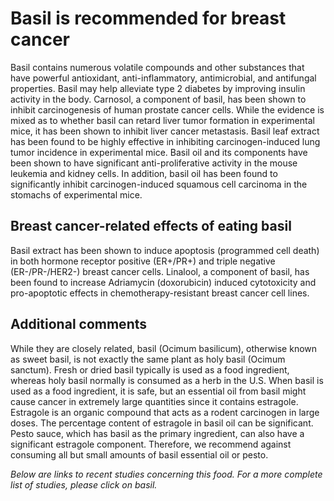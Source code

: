 

#  Basil is recommended for breast cancer 

Basil contains numerous volatile compounds and other substances that have powerful antioxidant, anti-inflammatory, antimicrobial, and antifungal properties. Basil may help alleviate type 2 diabetes by improving insulin activity in the body. Carnosol, a component of basil, has been shown to inhibit carcinogenesis of human prostate cancer cells. While the evidence is mixed as to whether basil can retard liver tumor formation in experimental mice, it has been shown to inhibit liver cancer metastasis. Basil leaf extract has been found to be highly effective in inhibiting carcinogen-induced lung tumor incidence in experimental mice. Basil oil and its components have been shown to have significant anti-proliferative activity in the mouse leukemia and kidney cells. In addition, basil oil has been found to significantly inhibit carcinogen-induced squamous cell carcinoma in the stomachs of experimental mice.

## Breast cancer-related effects of eating basil 

Basil extract has been shown to induce apoptosis (programmed cell death) in both hormone receptor positive (ER+/PR+) and triple negative (ER-/PR-/HER2-) breast cancer cells. Linalool, a component of basil, has been found to increase Adriamycin (doxorubicin) induced cytotoxicity and pro-apoptotic effects in chemotherapy-resistant breast cancer cell lines.

## Additional comments

While they are closely related, basil (Ocimum basilicum), otherwise known as sweet basil, is not exactly the same plant as holy basil (Ocimum sanctum). Fresh or dried basil typically is used as a food ingredient, whereas holy basil normally is consumed as a herb in the U.S. When basil is used as a food ingredient, it is safe, but an essential oil from basil might cause cancer in extremely large quantities since it contains estragole. Estragole is an organic compound that acts as a rodent carcinogen in large doses. The percentage content of estragole in basil oil can be significant. Pesto sauce, which has basil as the primary ingredient, can also have a significant estragole component. Therefore, we recommend against consuming all but small amounts of basil essential oil or pesto.

_Below are links to recent studies concerning this food. For a more complete list of studies, please click on basil._


  



